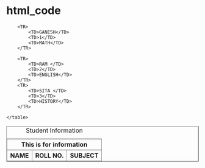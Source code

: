 # html_code
<!DOCTYPE html>
<html lang="en">
<head>
    <meta charset="UTF-8">
    <meta name="viewport" content="width=device-width, initial-scale=1.0">
    <title>Document</title>
</head>
<body> <!--BORDER ALWAYS MENSION
    Header DATA th
    table data td 
    table row tr-->
    <table border="1">
        <caption>Student Information</caption> <!--Any caption you want for table to be mention in caption tag-->
        <tr>
            <th colspan="3">This is for information </th> <!--colspan add the colume which you wants-->
        </tr>
        <tr>
            <th>NAME</th>
            <TH>ROLL NO.</TH>
            <TH>SUBJECT</TH>
        </tr>

        <TR>
            <TD>GANESH</TD>
            <TD>1</TD>
            <TD>MATH</TD>
        </TR>
    
        <TR>
            <TD>RAM </TD>
            <TD>2</TD>
            <TD>ENGLISH</TD>
        </TR>
        <TR>
            <TD>SITA </TD>
            <TD>3</TD>
            <TD>HISTORY</TD>
        </TR>

    </table>
</body>
</html>
